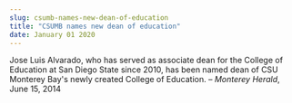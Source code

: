 ```yaml
---
slug: csumb-names-new-dean-of-education
title: "CSUMB names new dean of education"
date: January 01 2020
---
```


 
<p>
  Jose Luis Alvarado, who has served as associate dean for the College of
  Education at San Diego State since 2010, has been named dean of CSU Monterey
  Bay's newly created College of Education. – <em>Monterey Herald</em>, June 15,
  2014
</p>
 
